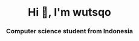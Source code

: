 <h1 align="center">Hi 👋, I'm wutsqo</h1>
<h3 align="center">Computer science student from Indonesia</h3>
